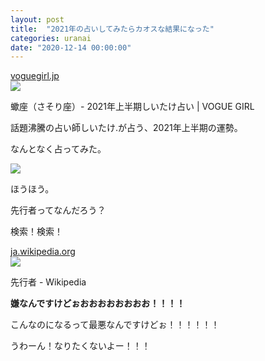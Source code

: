 ```yaml
---
layout: post
title:  "2021年の占いしてみたらカオスな結果になった"
categories: uranai
date: "2020-12-14 00:00:00"
---
```



<div class="card">
  <a href="https://voguegirl.jp/horoscope/shiitake2021-h1/contents/08scorpio/"></a>
  <div class="card__header">
    <a href="https://voguegirl.jp/horoscope/shiitake2021-h1/contents/08scorpio/">voguegirl.jp</a>
  </div>
  <div class="card__image">
    <img src="https://voguegirl.jp/horoscope/shiitake2021-h1/contents/img/ogp_8.png">
  </div>
  <div class="card__title">
    <p>蠍座（さそり座）- 2021年上半期しいたけ占い | VOGUE GIRL</p>
  </div>
  <div class="card__description">
    <p>話題沸騰の占い師しいたけ.が占う、2021年上半期の運勢。</p>
  </div>
</div>


なんとなく占ってみた。


<div class="trim">
  <div class="trim__item">
    <a href="{{ site.url }}/assets/images/2020-12-14-report/19-31-22.png">
      <img class="one" src="{{ site.url }}/assets/thumbnail/2020-12-14-report/19-31-22.png">
    </a>
  </div>
</div>


ほうほう。

先行者ってなんだろう？

検索！検索！


<div class="card">
  <a href="https://ja.wikipedia.org/wiki/%E5%85%88%E8%A1%8C%E8%80%85"></a>
  <div class="card__header">
    <a href="https://ja.wikipedia.org/wiki/%E5%85%88%E8%A1%8C%E8%80%85">ja.wikipedia.org</a>
  </div>
  <div class="card__image">
    <img src="https://ja.wikipedia.org/static/apple-touch/wikipedia.png">
  </div>
  <div class="card__title">
    <p>先行者 - Wikipedia</p>
  </div>
  <div class="card__description">
    <p></p>
  </div>
</div>


**嫌なんですけどぉおおおおおおおお！！！！**

こんなのになるって最悪なんですけどぉ！！！！！！

うわーん！なりたくないよー！！！


